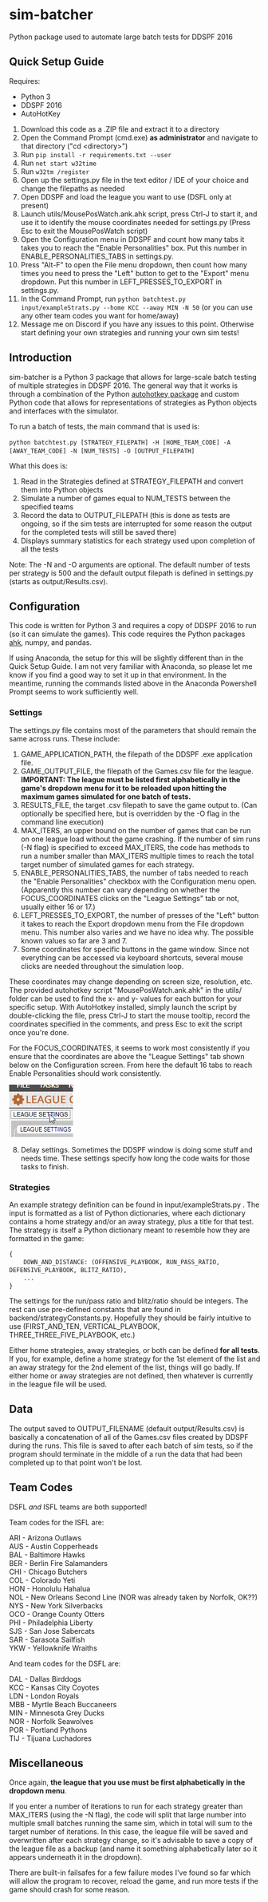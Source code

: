# sim-batcher
Python package used to automate large batch tests for DDSPF 2016

## Quick Setup Guide
Requires:
* Python 3
* DDSPF 2016
* AutoHotKey

1. Download this code as a .ZIP file and extract it to a directory
2. Open the Command Prompt (cmd.exe) **as administrator** and navigate to that directory ("cd \<directory\>")
3. Run `pip install -r requirements.txt --user`
4. Run `net start w32time`
5. Run `w32tm /register`
6. Open up the settings.py file in the text editor / IDE of your choice and change the filepaths as needed
7. Open DDSPF and load the league you want to use (DSFL only at present)
8. Launch utils/MousePosWatch.ank.ahk script, press Ctrl-J to start it, and use it to identify the mouse coordinates needed for settings.py (Press Esc to exit the MousePosWatch script)
9. Open the Configuration menu in DDSPF and count how many tabs it takes you to reach the "Enable Personalities" box. Put this number in ENABLE_PERSONALITIES_TABS in settings.py.
10. Press "Alt-F" to open the File menu dropdown, then count how many times you need to press the "Left" button to get to the "Export" menu dropdown. Put this number in LEFT_PRESSES_TO_EXPORT in settings.py.
11. In the Command Prompt, run `python batchtest.py input/exampleStrats.py --home KCC --away MIN -N 50` (or you can use any other team codes you want for home/away)
12. Message me on Discord if you have any issues to this point. Otherwise start defining your own strategies and running your own sim tests!

## Introduction

sim-batcher is a Python 3 package that allows for large-scale batch testing of multiple strategies in DDSPF 2016. The general way that it works is through a combination of the Python [autohotkey package](https://github.com/spyoungtech/ahk) and custom Python code that allows for representations of strategies as Python objects and interfaces with the simulator.

To run a batch of tests, the main command that is used is:

`python batchtest.py [STRATEGY_FILEPATH] -H [HOME_TEAM_CODE] -A [AWAY_TEAM_CODE] -N [NUM_TESTS] -O [OUTPUT_FILEPATH]`

What this does is:

1. Read in the Strategies defined at STRATEGY_FILEPATH and convert them into Python objects
2. Simulate a number of games equal to NUM_TESTS between the specified teams
3. Record the data to OUTPUT_FILEPATH (this is done as tests are ongoing, so if the sim tests are interrupted for some reason the output for the completed tests will still be saved there)
4. Displays summary statistics for each strategy used upon completion of all the tests

Note: The -N and -O arguments are optional. The default number of tests per strategy is 500 and the default output filepath is defined in settings.py (starts as output/Results.csv).

## Configuration

This code is written for Python 3 and requires a copy of DDSPF 2016 to run (so it can simulate the games). This code requires the Python packages [ahk](https://github.com/spyoungtech/ahk), numpy, and pandas.

If using Anaconda, the setup for this will be slightly different than in the Quick Setup Guide. I am not very familiar with Anaconda, so please let me know if you find a good way to set it up in that environment. In the meantime, running the commands listed above in the Anaconda Powershell Prompt seems to work sufficiently well.

### Settings

The settings.py file contains most of the parameters that should remain the same across runs. These include:

1. GAME_APPLICATION_PATH, the filepath of the DDSPF .exe application file.
2. GAME_OUTPUT_FILE, the filepath of the Games.csv file for the league. **IMPORTANT: The league must be listed first alphabetically in the game's dropdown menu for it to be reloaded upon hitting the maximum games simulated for one batch of tests.**
3. RESULTS_FILE, the target .csv filepath to save the game output to. (Can optionally be specified here, but is overridden by the -O flag in the command line execution)
4. MAX_ITERS, an upper bound on the number of games that can be run on one league load without the game crashing. If the number of sim runs (-N flag) is specified to exceed MAX_ITERS, the code has methods to run a number smaller than MAX_ITERS multiple times to reach the total target number of simulated games for each strategy.
5. ENABLE_PERSONALITIES_TABS, the number of tabs needed to reach the "Enable Personalities" checkbox with the Configuration menu open. (Apparently this number can vary depending on whether the FOCUS_COORDINATES clicks on the "League Settings" tab or not, usually either 16 or 17.)
6. LEFT_PRESSES_TO_EXPORT, the number of presses of the "Left" button it takes to reach the Export dropdown menu from the File dropdown menu. This number also varies and we have no idea why. The possible known values so far are 3 and 7.
7. Some coordinates for specific buttons in the game window. Since not everything can be accessed via keyboard shortcuts, several mouse clicks are needed throughout the simulation loop.

These coordinates may change depending on screen size, resolution, etc. The provided autohotkey script "MousePosWatch.ank.ahk" in the utils/ folder can be used to find the x- and y- values for each button for your specific setup. With AutoHotkey installed, simply launch the script by double-clicking the file, press Ctrl-J to start the mouse tooltip, record the coordinates specified in the comments, and press Esc to exit the script once you're done.

For the FOCUS_COORDINATES, it seems to work most consistently if you ensure that the coordinates are above the "League Settings" tab shown below on the Configuration screen. From here the default 16 tabs to reach Enable Personalities should work consistently.

![League Settings Tab](focusCoordinatesTarget.png)

8. Delay settings. Sometimes the DDSPF window is doing some stuff and needs time. These settings specify how long the code waits for those tasks to finish.

### Strategies

An example strategy definition can be found in input/exampleStrats.py . The input is formatted as a list of Python dictionaries, where each dictionary contains a home strategy and/or an away strategy, plus a title for that test. The strategy is itself a Python dictionary meant to resemble how they are formatted in the game:

```
{
	DOWN_AND_DISTANCE: (OFFENSIVE_PLAYBOOK, RUN_PASS_RATIO, DEFENSIVE_PLAYBOOK, BLITZ_RATIO),  
	...  
}
```

The settings for the run/pass ratio and blitz/ratio should be integers. The rest can use pre-defined constants that are found in backend/strategyConstants.py. Hopefully they should be fairly intuitive to use (FIRST_AND_TEN, VERTICAL_PLAYBOOK, THREE_THREE_FIVE_PLAYBOOK, etc.)

Either home strategies, away strategies, or both can be defined **for all tests**. If you, for example, define a home strategy for the 1st element of the list and an away strategy for the 2nd element of the list, things will go badly. If either home or away strategies are not defined, then whatever is currently in the league file will be used.

## Data

The output saved to OUTPUT_FILENAME (default output/Results.csv) is basically a concatenation of all of the Games.csv files created by DDSPF during the runs. This file is saved to after each batch of sim tests, so if the program should terminate in the middle of a run the data that had been completed up to that point won't be lost.

## Team Codes

DSFL *and* ISFL teams are both supported!

Team codes for the ISFL are:

ARI - Arizona Outlaws  
AUS - Austin Copperheads  
BAL - Baltimore Hawks  
BER - Berlin Fire Salamanders  
CHI - Chicago Butchers  
COL - Colorado Yeti  
HON - Honolulu Hahalua  
NOL - New Orleans Second Line (NOR was already taken by Norfolk, OK??)  
NYS - New York Silverbacks  
OCO - Orange County Otters  
PHI - Philadelphia Liberty  
SJS - San Jose Sabercats  
SAR - Sarasota Sailfish  
YKW - Yellowknife Wraiths

And team codes for the DSFL are:

DAL - Dallas Birddogs  
KCC - Kansas City Coyotes  
LDN - London Royals  
MBB - Myrtle Beach Buccaneers  
MIN - Minnesota Grey Ducks  
NOR - Norfolk Seawolves  
POR - Portland Pythons  
TIJ - Tijuana Luchadores

## Miscellaneous

Once again, **the league that you use must be first alphabetically in the dropdown menu**.

If you enter a number of iterations to run for each strategy greater than MAX_ITERS (using the -N flag), the code will split that large number into multiple small batches running the same sim, which in total will sum to the target number of iterations. In this case, the league file will be saved and overwritten after each strategy change, so it's advisable to save a copy of the league file as a backup (and name it something alphabetically later so it appears underneath it in the dropdown).

There are built-in failsafes for a few failure modes I've found so far which will allow the program to recover, reload the game, and run more tests if the game should crash for some reason.
